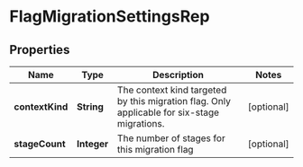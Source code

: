 

# FlagMigrationSettingsRep


## Properties

| Name | Type | Description | Notes |
|------------ | ------------- | ------------- | -------------|
|**contextKind** | **String** | The context kind targeted by this migration flag. Only applicable for six-stage migrations. |  [optional] |
|**stageCount** | **Integer** | The number of stages for this migration flag |  [optional] |



